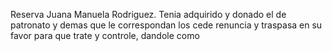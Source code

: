Reserva Juana Manuela Rodriguez. Tenia adquirido y donado el de patronato y demas que le correspondan los cede renuncia y traspasa en su favor para que trate y controle, dandole como